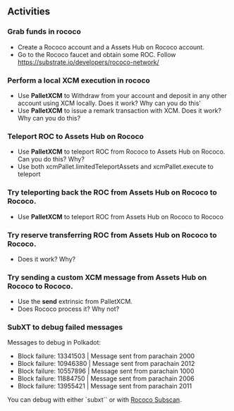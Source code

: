 ## Activities

### Grab funds in rococo

- Create a Rococo account and a Assets Hub on Rococo account.
- Go to the Rococo faucet and obtain some ROC.
  Follow https://substrate.io/developers/rococo-network/

### Perform a local XCM execution in rococo

- Use **PalletXCM** to Withdraw from your account and deposit in any other account using XCM locally.
  Does it work?
  Why can you do this'
- Use **PalletXCM** to issue a remark transaction with XCM.
  Does it work?
  Why can you do this?

### Teleport ROC to Assets Hub on Rococo

- Use **PalletXCM** to teleport ROC from Rococo to Assets Hub on Rococo.
  Can you do this?
  Why?
- Use both xcmPallet.limitedTeleportAssets and xcmPallet.execute to teleport

### Try teleporting back the ROC from Assets Hub on Rococo to Rococo.

- Use **PalletXCM** to teleport ROC from Assets Hub on Rococo to Rococo

### Try reserve transferring ROC from Assets Hub on Rococo to Rococo.

- Does it work?
  Why?

### Try sending a custom XCM message from Assets Hub on Rococo to Rococo.

- Use the **send** extrinsic from PalletXCM.
- Does Rococo process it?
  Why not?

### SubXT to debug failed messages

Messages to debug in Polkadot:

- Block failure: 13341503 | Message sent from parachain 2000
- Block failure: 10946380 | Message sent from parachain 2012
- Block failure: 10557896 | Message sent from parachain 1000
- Block failure: 11884750 | Message sent from parachain 2006
- Block failure: 13955421 | Message sent from parachain 2011

You can debug with either `subxt`` or with [Rococo Subscan](https://rococo.subscan.io/).
